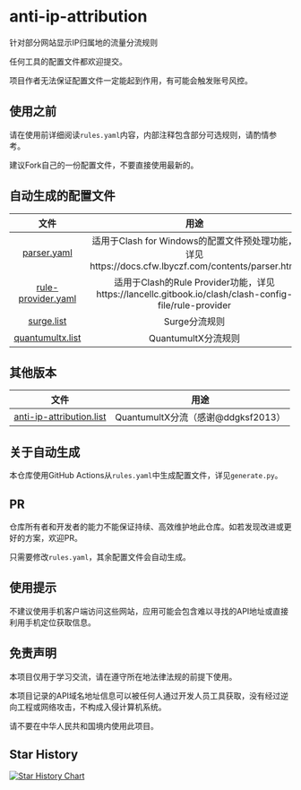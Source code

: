 # anti-ip-attribution
针对部分网站显示IP归属地的流量分流规则

任何工具的配置文件都欢迎提交。

项目作者无法保证配置文件一定能起到作用，有可能会触发账号风控。

## 使用之前
请在使用前详细阅读`rules.yaml`内容，内部注释包含部分可选规则，请酌情参考。

建议Fork自己的一份配置文件，不要直接使用最新的。

## 自动生成的配置文件
|                        文件                        |                             用途                             |
| :------------------------------------------------: | :----------------------------------------------------------: |
|        [parser.yaml](generated/parser.yaml)        | 适用于Clash for Windows的配置文件预处理功能，详见https://docs.cfw.lbyczf.com/contents/parser.html |
| [rule-provider.yaml](generated/rule-provider.yaml) | 适用于Clash的Rule Provider功能，详见https://lancellc.gitbook.io/clash/clash-config-file/rule-provider |
|         [surge.list](generated/surge.list)         |                        Surge分流规则                         |
|   [quantumultx.list](generated/quantumultx.list)   |                     QuantumultX分流规则                      |

## 其他版本
|                        文件                        |                             用途                             |
| :------------------------------------------------: | :----------------------------------------------------------: |
| [anti-ip-attribution.list](https://raw.githubusercontent.com/ddgksf2013/Cuttlefish/master/Filter/anti-ip-attribution.list)| QuantumultX分流（感谢@ddgksf2013）|

## 关于自动生成
本仓库使用GitHub Actions从`rules.yaml`中生成配置文件，详见`generate.py`。

## PR
仓库所有者和开发者的能力不能保证持续、高效维护地此仓库。如若发现改进或更好的方案，欢迎PR。

只需要修改`rules.yaml`，其余配置文件会自动生成。

## 使用提示
不建议使用手机客户端访问这些网站，应用可能会包含难以寻找的API地址或直接利用手机定位获取信息。

## 免责声明
本项目仅用于学习交流，请在遵守所在地法律法规的前提下使用。

本项目记录的API域名地址信息可以被任何人通过开发人员工具获取，没有经过逆向工程或网络攻击，不构成入侵计算机系统。

请不要在中华人民共和国境内使用此项目。

## Star History
[![Star History Chart](https://api.star-history.com/svg?repos=lwd-temp/anti-ip-attribution&type=Date)](https://star-history.com/#lwd-temp/anti-ip-attribution&Date)
